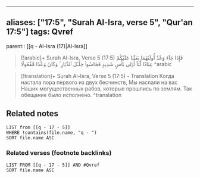 
---
aliases: ["17:5", "Surah Al-Isra, verse 5", "Qur'an 17:5"]
tags: Qvref
---

parent:: [[q - Al-Isra (17)|Al-Isra]]

> [!arabic]+ Surah Al-Isra, Verse 5 (17:5)
> <span class="quran-arabic">فَإِذَا جَآءَ وَعْدُ أُولَىٰهُمَا بَعَثْنَا عَلَيْكُمْ عِبَادًا لَّنَآ أُو۟لِى بَأْسٍ شَدِيدٍ فَجَاسُوا۟ خِلَـٰلَ ٱلدِّيَارِ ۚ وَكَانَ وَعْدًا مَّفْعُولًا</span>
^arabic

> [!translation]+ Surah Al-Isra, Verse 5 (17:5) - Translation
> Когда настала пора первого из двух бесчинств, Мы наслали на вас Наших могущественных рабов, которые прошлись по землям. Так обещание было исполнено.
^translation



## Related notes
```dataview
LIST from [[q - 17 - 5]]
WHERE !contains(file.name, "q - ")
SORT file.name ASC
```

### Related verses (footnote backlinks)
```dataview
LIST FROM [[q - 17 - 5]] AND #Qvref
SORT file.name ASC
```

